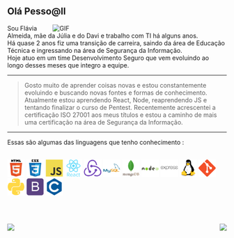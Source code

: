 <h2>  Olá Pesso@ll </h2>

<img align="right" alt="GIF" src="https://octocat-generator-assets.githubusercontent.com/my-octocat-1624927265873.png" width="400px" />
<p> Sou Flávia Almeida, mãe da Júlia e do Davi e trabalho com TI há alguns anos. <br />
Há quase 2 anos fiz uma transição de carreira, saindo da área de Educação Técnica e ingressando na área de Segurança da Informação. <br />
Hoje atuo em um time Desenvolvimento Seguro que vem evoluindo ao longo desses meses que integro a equipe. </p>



<hr />
  
> Gosto muito de aprender coisas novas e estou constantemente evoluindo e buscando novas fontes e formas de conhecimento.
> Atualmente estou aprendendo React, Node, reaprendendo JS e tentando finalizar o curso de Pentest. 
> Recentemente acrescentei a certificação ISO 27001 aos meus títulos e estou a caminho de mais uma certificação na área de Segurança da Informação.

<hr />
Essas são algumas das linguagens que tenho conhecimento : <br /> <br />


<p align="left">
<img src="https://raw.githubusercontent.com/devicons/devicon/master/icons/html5/html5-original-wordmark.svg" alt="html5" width="40" height="40"/> 
<img src="https://raw.githubusercontent.com/devicons/devicon/master/icons/css3/css3-original-wordmark.svg" alt="css3" width="40" height="40"/> 
<img src="https://raw.githubusercontent.com/devicons/devicon/master/icons/javascript/javascript-original.svg" alt="javascript" width="40" height="40"/> 
<img src="https://raw.githubusercontent.com/devicons/devicon/master/icons/react/react-original-wordmark.svg" alt="react" width="40" height="40"/> 
<img src="https://raw.githubusercontent.com/devicons/devicon/master/icons/redux/redux-original.svg" alt="redux" width="40" height="40"/> 
<img src="https://raw.githubusercontent.com/devicons/devicon/master/icons/mysql/mysql-original-wordmark.svg" alt="mysql" width="40" height="40"/> 
<img src="https://raw.githubusercontent.com/devicons/devicon/master/icons/mongodb/mongodb-original-wordmark.svg" alt="mongodb" width="40" height="40"/> 
<img src="https://raw.githubusercontent.com/devicons/devicon/master/icons/nodejs/nodejs-original-wordmark.svg" alt="nodejs" width="40" height="40"/> 
<img src="https://raw.githubusercontent.com/devicons/devicon/master/icons/express/express-original-wordmark.svg" alt="express" width="40" height="40"/> 
<img src="https://raw.githubusercontent.com/devicons/devicon/master/icons/linux/linux-original.svg" alt="linux" width="40" height="40" />
<img src="https://raw.githubusercontent.com/devicons/devicon/master/icons/git/git-original.svg" alt="git" width="40" height="40"/> 
<img src="https://raw.githubusercontent.com/devicons/devicon/master/icons/python/python-plain.svg" alt="Python" width="40" height="40" />
<img src="https://raw.githubusercontent.com/devicons/devicon/master/icons/bootstrap/bootstrap-plain.svg" alt="Bootstrap" width="40" height="40" />
<img src="https://raw.githubusercontent.com/devicons/devicon/master/icons/c/c-plain.svg" alt="C" width="40" height="40" />
</p>

<br /> <br />


<a href="https://github.com/flaviagdealmeida/github-readme-stats">
  <img align="left" src="https://github-readme-stats.vercel.app/api?username=flaviagdealmeida&show_icons=true&theme=radical" />
</a>

<a href="https://github.com/flaviagdealmeida/github-readme-stats">
  <img align="right" src="https://github-readme-stats.vercel.app/api/top-langs/?username=flaviagdealmeida&layout=compact" />
</a>



